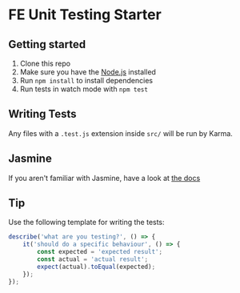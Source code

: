 # FE Unit Testing Starter

## Getting started

1. Clone this repo
2. Make sure you have the [Node.js](https://nodejs.org/en/) installed
3. Run `npm install` to install dependencies
4. Run tests in watch mode with `npm test`

## Writing Tests
Any files with a `.test.js` extension inside `src/` will be run by Karma.

## Jasmine
If you aren't familiar with Jasmine, have a look at [the docs](http://jasmine.github.io/2.4/introduction.html)

## Tip

Use the following template for writing the tests:

```js
describe('what are you testing?', () => {
	it('should do a specific behaviour', () => {
		const expected = 'expected result';
		const actual = 'actual result';
		expect(actual).toEqual(expected);
	});
});
```
